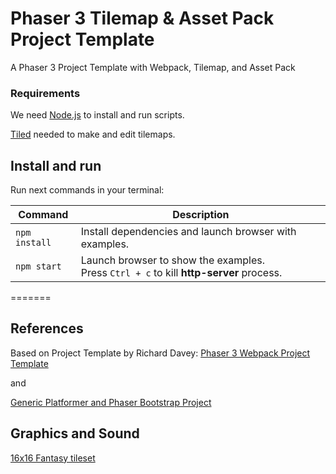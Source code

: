 # Phaser 3 Tilemap & Asset Pack Project Template

A Phaser 3 Project Template with Webpack, Tilemap, and Asset Pack

### Requirements

We need [Node.js](https://nodejs.org) to install and run scripts.

[Tiled](https://www.mapeditor.org/) needed to make and edit tilemaps.

## Install and run

Run next commands in your terminal:

| Command | Description |
|---------|-------------|
| `npm install` | Install dependencies and launch browser with examples.|
| `npm start` | Launch browser to show the examples. <br> Press `Ctrl + c` to kill **http-server** process. |
=======

## References
Based on Project Template by Richard Davey:
[Phaser 3 Webpack Project Template](https://github.com/photonstorm/phaser3-project-template)

and 

[Generic Platformer and Phaser Bootstrap Project](https://github.com/nkholski/phaser3-es6-webpack)

## Graphics and Sound

[16x16 Fantasy tileset](https://opengameart.org/content/16x16-fantasy-tileset)


